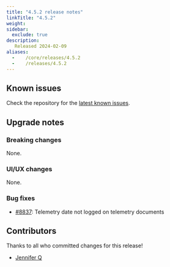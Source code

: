 ```yaml
---
title: "4.5.2 release notes"
linkTitle: "4.5.2"
weight:
sidebar:
  exclude: true
description:
   Released 2024-02-09
aliases:
  -    /core/releases/4.5.2
  -    /releases/4.5.2
---
```


## Known issues

Check the repository for the [latest known issues](https://github.com/medic/cht-core/issues?q=is%3Aissue+label%3A%22Affects%3A+4.5.2%22+).

## Upgrade notes

### Breaking changes

None.

### UI/UX changes

None.


### Bug fixes

- [#8837](https://github.com/medic/cht-core/issues/8837): Telemetry date not logged on telemetry documents



## Contributors

Thanks to all who committed changes for this release!

- [Jennifer Q](https://github.com/latin-panda)

